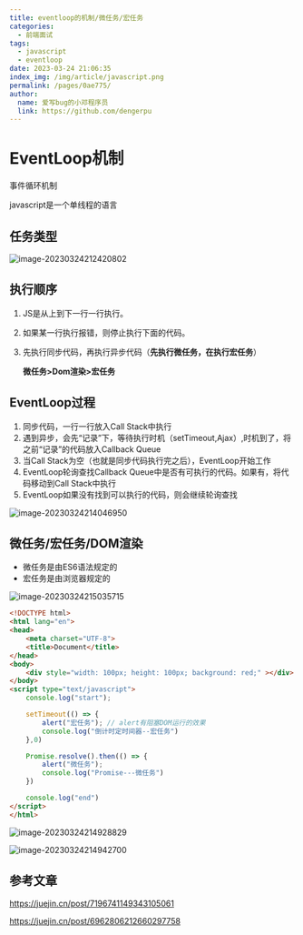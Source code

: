 ```yaml
---
title: eventloop的机制/微任务/宏任务
categories: 
  - 前端面试
tags: 
  - javascript
  - eventloop
date: 2023-03-24 21:06:35
index_img: /img/article/javascript.png
permalink: /pages/0ae775/
author: 
  name: 爱写bug的小邓程序员
  link: https://github.com/dengerpu
---
```


# EventLoop机制

事件循环机制

javascript是一个单线程的语言

## 任务类型

![image-20230324212420802](https://trpora-1300527744.cos.ap-chongqing.myqcloud.com/img/202303242124100.png)

## 执行顺序

1. JS是从上到下一行一行执行。

2. 如果某一行执行报错，则停止执行下面的代码。

3. 先执行同步代码，再执行异步代码（**先执行微任务，在执行宏任务**）

   **微任务>Dom渲染>宏任务**

## EventLoop过程

1. 同步代码，一行一行放入Call Stack中执行
2. 遇到异步，会先“记录”下，等待执行时机（setTimeout,Ajax）,时机到了，将之前“记录”的代码放入Callback Queue
3. 当Call Stack为空（也就是同步代码执行完之后），EventLoop开始工作
4. EventLoop轮询查找Callback Queue中是否有可执行的代码。如果有，将代码移动到Call Stack中执行
5. EventLoop如果没有找到可以执行的代码，则会继续轮询查找

![image-20230324214046950](https://trpora-1300527744.cos.ap-chongqing.myqcloud.com/img/202303242140331.png)

## 微任务/宏任务/DOM渲染

- 微任务是由ES6语法规定的
- 宏任务是由浏览器规定的

![image-20230324215035715](https://trpora-1300527744.cos.ap-chongqing.myqcloud.com/img/202303242150119.png)

```html
<!DOCTYPE html>
<html lang="en">
<head>
	<meta charset="UTF-8">
	<title>Document</title>
</head>
<body>
	<div style="width: 100px; height: 100px; background: red;" ></div>
</body>
<script type="text/javascript">
	console.log("start");

	setTimeout(() => {
		alert("宏任务"); // alert有阻塞DOM运行的效果
		console.log("倒计时定时间器--宏任务")
	},0)

	Promise.resolve().then(() => {
		alert("微任务");
		console.log("Promise---微任务")
	})

	console.log("end")
</script>
</html>
```

![image-20230324214928829](https://trpora-1300527744.cos.ap-chongqing.myqcloud.com/img/202303242149073.png)



![image-20230324214942700](https://trpora-1300527744.cos.ap-chongqing.myqcloud.com/img/202303242149916.png)

## 参考文章

https://juejin.cn/post/7196741149343105061

https://juejin.cn/post/6962806212660297758
